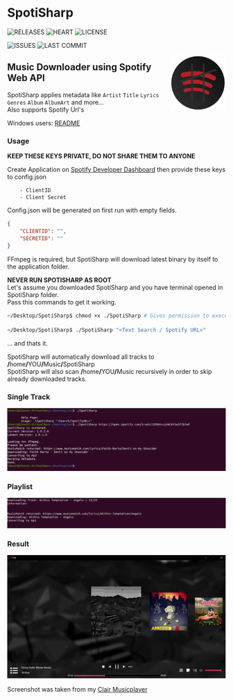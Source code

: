 # SpotiSharp
![RELEASES](https://img.shields.io/github/v/release/L0um15/SpotiSharp?include_prereleases&style=flat-square)
![HEART](https://img.shields.io/static/v1?label=made+with&message=❤&color=red&style=flat-square)
![LICENSE](https://img.shields.io/github/license/L0um15/SpotiSharp?style=flat-square)

![ISSUES](https://img.shields.io/github/issues/L0um15/SpotiSharp?style=flat-square)
![LAST COMMIT](https://img.shields.io/github/last-commit/L0um15/SpotiSharp?style=flat-square)

<img align="right" src=".github/images/icon.png" width="128px" height="128px" />

## Music Downloader using Spotify Web API

SpotiSharp applies metadata like `Artist` `Title` `Lyrics` `Genres` `Album` `AlbumArt` and more...<br />
Also supports Spotify Url's

Windows users: [README](README.md)

### Usage

**KEEP THESE KEYS PRIVATE, DO NOT SHARE THEM TO ANYONE**

Create Application on [Spotify Developer Dashboard](https://developer.spotify.com/dashboard/) then provide these keys to config.json

        - ClientID
        - Client Secret

Config.json will be generated on first run with empty fields.
```json
{
    "CLIENTID": "",
    "SECRETID": "" 
}
```

FFmpeg is required, but SpotiSharp will download latest binary by itself to the application folder.

**NEVER RUN SPOTISHARP AS ROOT**<br/>
Let's assume you downloaded SpotiSharp and you have terminal opened in SpotiSharp folder.<br/>
Pass this commands to get it working.

```sh
~/Desktop/SpotiSharp$ chmod +x ./SpotiSharp # Gives permission to execute as program.

~/Desktop/SpotiSharp$ ./SpotiSharp "<Text Search / Spotify URL>"
```
... and thats it.

SpotiSharp will automatically download all tracks to <b>/</b>home<b>/</b>YOU<b>/</b>Music<b>/</b>SpotiSharp<br/>
SpotiSharp will also scan <b>/</b>home<b>/</b>YOU<b>/</b>Music recursively in order to skip already downloaded tracks.

### Single Track

<img src=".github/images/preview-linux.png"/><br />

### Playlist

<img src=".github/images/preview-linux2.png"/><br />

### Result

<img src=".github/images/result.png" />

Screenshot was taken from my [Clair Musicplayer](https://github.com/L0um15/Clair-Musicplayer)

